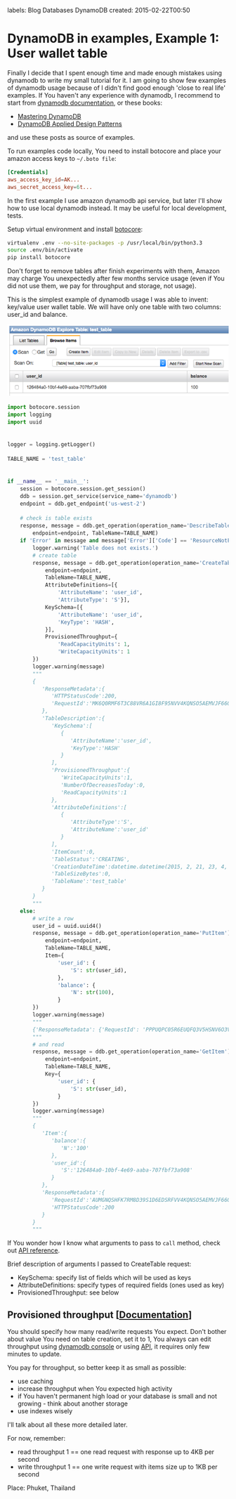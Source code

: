 labels: Blog
        Databases
        DynamoDB
created: 2015-02-22T00:50

# DynamoDB in examples, Example 1: User wallet table

Finally I decide that I spent enough time and made enough mistakes using dynamodb to write my small tutorial for it. I am going to show few examples of dynamodb usage because of I didn't find good enough 'close to real life' examples. If You haven't any experience with dynamodb, I recommend to start from [dynamodb documentation](http://aws.amazon.com/documentation/dynamodb/), or these books:

- [Mastering DynamoDB](http://www.amazon.com/Mastering-DynamoDB-Tanmay-Deshpande-ebook/dp/B00N1X691W/)
- [DynamoDB Applied Design Patterns](http://www.amazon.com/DynamoDB-Applied-Design-Patterns-Uchit-ebook/dp/B00NVDAWSS/)

and use these posts as source of examples.

To run examples code locally, You need to install botocore and place your amazon access keys to ```~/.boto file```:
```conf
[Credentials]
aws_access_key_id=AK...
aws_secret_access_key=6t...
```

In the first example I use amazon dynamodb api service, but later I'll show how to use local dynamodb instead. It may be useful for local development, tests.

Setup virtual environment and install [botocore](https://github.com/boto/botocore):
```bash
virtualenv .env --no-site-packages -p /usr/local/bin/python3.3
source .env/bin/activate
pip install botocore
```

Don't forget to remove tables after finish experiments with them, Amazon may charge You unexpectedly after few months service usage (even if You did not use them, we pay for throughput and storage, not usage).

This is the simplest example of dynamodb usage I was able to invent: key/value user wallet table. We will have only one table with two columns: user_id and balance.

![First DynamoDB table item](first_table_row.png)

```python
import botocore.session
import logging
import uuid


logger = logging.getLogger()

TABLE_NAME = 'test_table'


if __name__ == '__main__':
    session = botocore.session.get_session()
    ddb = session.get_service(service_name='dynamodb')
    endpoint = ddb.get_endpoint('us-west-2')

    # check is table exists
    response, message = ddb.get_operation(operation_name='DescribeTable').call(
        endpoint=endpoint, TableName=TABLE_NAME)
    if 'Error' in message and message['Error']['Code'] == 'ResourceNotFoundException':
        logger.warning('Table does not exists.')
        # create table
        response, message = ddb.get_operation(operation_name='CreateTable').call(
            endpoint=endpoint,
            TableName=TABLE_NAME,
            AttributeDefinitions=[{
                'AttributeName': 'user_id',
                'AttributeType': 'S'}],
            KeySchema=[{
                'AttributeName': 'user_id',
                'KeyType': 'HASH',
            }],
            ProvisionedThroughput={
                'ReadCapacityUnits': 1,
                'WriteCapacityUnits': 1
        })
        logger.warning(message)
        """
        {
           'ResponseMetadata':{
              'HTTPStatusCode':200,
              'RequestId':'MK6Q0RMF6T3C88VR6A1GI8F95NVV4KQNSO5AEMVJF66Q9ASUAAJG'
           },
           'TableDescription':{
              'KeySchema':[
                 {
                    'AttributeName':'user_id',
                    'KeyType':'HASH'
                 }
              ],
              'ProvisionedThroughput':{
                 'WriteCapacityUnits':1,
                 'NumberOfDecreasesToday':0,
                 'ReadCapacityUnits':1
              },
              'AttributeDefinitions':[
                 {
                    'AttributeType':'S',
                    'AttributeName':'user_id'
                 }
              ],
              'ItemCount':0,
              'TableStatus':'CREATING',
              'CreationDateTime':datetime.datetime(2015, 2, 21, 23, 4, 27, 81000, tzinfo=tzlocal()),
              'TableSizeBytes':0,
              'TableName':'test_table'
           }
        }
        """
    else:
        # write a row
        user_id = uuid.uuid4()
        response, message = ddb.get_operation(operation_name='PutItem').call(
            endpoint=endpoint,
            TableName=TABLE_NAME,
            Item={
                'user_id': {
                    'S': str(user_id),
                },
                'balance': {
                    'N': str(100),
                }
        })
        logger.warning(message)
        """
        {'ResponseMetadata': {'RequestId': 'PPPUQPC05R6EUQFQ3V5HSNV6O3VV4KQNSO5AEMVJF66Q9ASUAAJG', 'HTTPStatusCode': 200}}
        """
        # and read
        response, message = ddb.get_operation(operation_name='GetItem').call(
            endpoint=endpoint,
            TableName=TABLE_NAME,
            Key={
                'user_id': {
                    'S': str(user_id),
                }
        })
        logger.warning(message)
        """
        {
           'Item':{
              'balance':{
                 'N':'100'
              },
              'user_id':{
                 'S':'126484a0-10bf-4e69-aaba-707fbf73a908'
              }
           },
           'ResponseMetadata':{
              'RequestId':'AUMGNQSHFK7RM8D39S1D6EDSRFVV4KQNSO5AEMVJF66Q9ASUAAJG',
              'HTTPStatusCode':200
           }
        }
        """
```

If You wonder how I know what arguments to pass to ```call``` method, check out [API reference](http://docs.aws.amazon.com/amazondynamodb/latest/APIReference/API_Operations.html).

Brief description of arguments I passed to CreateTable request:

- KeySchema: specify list of fields which will be used as keys
- AttributeDefinitions: specify types of required fields (ones used as key)
- ProvisionedThroughput: see below

## Provisioned throughput [[Documentation](http://docs.aws.amazon.com/amazondynamodb/latest/developerguide/ProvisionedThroughputIntro.html)]

You should specify how many read/write requests You expect. Don't bother about value You need on table creation, set it to 1, You always can edit throughput using [dynamodb console](http://docs.aws.amazon.com/amazondynamodb/latest/developerguide/ConsoleDynamoDB.html) or using [API](http://docs.aws.amazon.com/amazondynamodb/latest/APIReference/API_UpdateTable.html), it requires only few minutes to update.

You pay for throughput, so better keep it as small as possible:

- use caching
- increase throughput when You expected high activity
- if You haven't permanent high load or your database is small and not growing - think about another storage
- use indexes wisely

I'll talk about all these more detailed later.

For now, remember:

- read throughput 1 == one read request with response up to 4KB per second
- write throughput 1 == one write request with items size up to 1KB per second

Place: Phuket, Thailand
